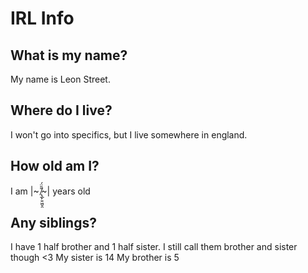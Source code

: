 # IRL Info

## What is my name?
My name is Leon Street.

## Where do I live?
I won't go into specifics, but I live somewhere in england.

## How old am I?
I am  |~ ̸̢̲̙͍͖̮̯̄̎̈́~| years old

## Any siblings?
I have 1 half brother and 1 half sister. I still call them brother and sister though <3
My sister is 14
My brother is 5
